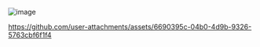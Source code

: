 ![image](https://github.com/user-attachments/assets/0cbf49c2-07a7-4fa0-9dda-36b9f6e26e84)


https://github.com/user-attachments/assets/6690395c-04b0-4d9b-9326-5763cbf6f1f4

